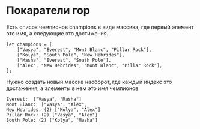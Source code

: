 # Покаратели гор

Есть список чемпионов champions в виде массива, где первый элемент это имя, а следующие это достижения.

```
let champions = [  
    ["Vasya", "Everest", "Mont Blanc", "Pillar Rock"],  
    ["Kolya", "South Pole", "New Hebrides"],  
    ["Masha", "Everest", "South Pole"],
    ["Alex", "New Hebrides", "Mont Blanc", "Pillar Rock"],  
];
```

Нужно создать новый массив наоборот, где каждый индекс это достажения, а элементы в нем это имя чемпионов.

```
Everest:  ["Vasya", "Masha"]
Mont Blanc:  ["Vasya", "Alex",
New Hebrides: (2) ["Kolya", "Alex"]
Pillar Rock: (2) ["Vasya", "Alex"]
South Pole: (2) ["Kolya", "Masha"]
```

